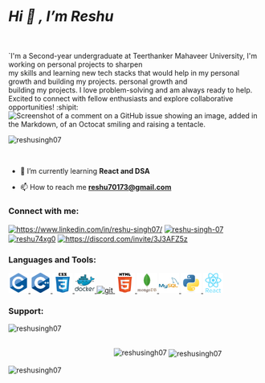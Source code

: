 # _Hi 👋 , I’m Reshu_<br> <br>
`I'm a Second-year undergraduate at Teerthanker Mahaveer University, I'm working on personal projects to sharpen<br>
 my skills and learning new tech stacks that would help in my personal growth and building my projects. personal growth and  <br>
building my projects. I love problem-solving and am always ready to
help. Excited to connect with fellow enthusiasts and explore collaborative opportunities! :shipit: <br>![Screenshot of a comment on a GitHub issue showing an image, added in the Markdown, of an Octocat smiling and raising a tentacle.](https://user-images.githubusercontent.com/465125/151564444-07f17c75-0ad0-490b-8273-57b85c82d197.svg)        

<p align="left"> <img src="https://komarev.com/ghpvc/?username=reshusingh07&label=Profile%20views&color=0e75b6&style=flat" alt="reshusingh07" /> </p>

<p align="left"> <a href="https://twitter.com/" target="blank"><img src="https://img.shields.io/twitter/follow/?logo=twitter&style=for-the-badge" alt="" /></a> </p>

- 🌱 I’m currently learning **React and DSA**

- 📫 How to reach me **reshu70173@gmail.com**

<h3 align="left">Connect with me:</h3>
<p align="left">
<a href="https://linkedin.com/in/https://www.linkedin.com/in/reshu-singh07/" target="blank"><img align="center" src="https://raw.githubusercontent.com/rahuldkjain/github-profile-readme-generator/master/src/images/icons/Social/linked-in-alt.svg" alt="https://www.linkedin.com/in/reshu-singh07/" height="30" width="40" /></a>
<a href="https://www.leetcode.com/reshu-singh-07" target="blank"><img align="center" src="https://raw.githubusercontent.com/rahuldkjain/github-profile-readme-generator/master/src/images/icons/Social/leet-code.svg" alt="reshu-singh-07" height="30" width="40" /></a>
<a href="https://auth.geeksforgeeks.org/user/reshu74xg0" target="blank"><img align="center" src="https://raw.githubusercontent.com/rahuldkjain/github-profile-readme-generator/master/src/images/icons/Social/geeks-for-geeks.svg" alt="reshu74xg0" height="30" width="40" /></a>
<a href="https://discord.gg/https://discord.com/invite/3J3AFZ5z" target="blank"><img align="center" src="https://raw.githubusercontent.com/rahuldkjain/github-profile-readme-generator/master/src/images/icons/Social/discord.svg" alt="https://discord.com/invite/3J3AFZ5z" height="30" width="40" /></a>
</p>

<h3 align="left">Languages and Tools:</h3>
<p align="left"> <a href="https://www.cprogramming.com/" target="_blank" rel="noreferrer"> <img src="https://raw.githubusercontent.com/devicons/devicon/master/icons/c/c-original.svg" alt="c" width="40" height="40"/> </a> <a href="https://www.w3schools.com/cpp/" target="_blank" rel="noreferrer"> <img src="https://raw.githubusercontent.com/devicons/devicon/master/icons/cplusplus/cplusplus-original.svg" alt="cplusplus" width="40" height="40"/> </a> <a href="https://www.w3schools.com/css/" target="_blank" rel="noreferrer"> <img src="https://raw.githubusercontent.com/devicons/devicon/master/icons/css3/css3-original-wordmark.svg" alt="css3" width="40" height="40"/> </a> <a href="https://www.docker.com/" target="_blank" rel="noreferrer"> <img src="https://raw.githubusercontent.com/devicons/devicon/master/icons/docker/docker-original-wordmark.svg" alt="docker" width="40" height="40"/> </a> <a href="https://git-scm.com/" target="_blank" rel="noreferrer"> <img src="https://www.vectorlogo.zone/logos/git-scm/git-scm-icon.svg" alt="git" width="40" height="40"/> </a> <a href="https://www.w3.org/html/" target="_blank" rel="noreferrer"> <img src="https://raw.githubusercontent.com/devicons/devicon/master/icons/html5/html5-original-wordmark.svg" alt="html5" width="40" height="40"/> </a> <a href="https://www.mongodb.com/" target="_blank" rel="noreferrer"> <img src="https://raw.githubusercontent.com/devicons/devicon/master/icons/mongodb/mongodb-original-wordmark.svg" alt="mongodb" width="40" height="40"/> </a> <a href="https://www.mysql.com/" target="_blank" rel="noreferrer"> <img src="https://raw.githubusercontent.com/devicons/devicon/master/icons/mysql/mysql-original-wordmark.svg" alt="mysql" width="40" height="40"/> </a> <a href="https://www.python.org" target="_blank" rel="noreferrer"> <img src="https://raw.githubusercontent.com/devicons/devicon/master/icons/python/python-original.svg" alt="python" width="40" height="40"/> </a> <a href="https://reactjs.org/" target="_blank" rel="noreferrer"> <img src="https://raw.githubusercontent.com/devicons/devicon/master/icons/react/react-original-wordmark.svg" alt="react" width="40" height="40"/> </a> </p>

<h3 align="left">Support:</h3>
<p><a href="https://www.buymeacoffee.com/reshusingh07"> <img align="left" src="https://cdn.buymeacoffee.com/buttons/v2/default-yellow.png" height="50" width="210" alt="reshusingh07" /></a></p><br><br>

<p><img align="left" src="https://github-readme-stats.vercel.app/api/top-langs?username=reshusingh07&show_icons=true&locale=en&layout=compact" alt="reshusingh07" /></p>

<p>&nbsp;<img align="center" src="https://github-readme-stats.vercel.app/api?username=reshusingh07&show_icons=true&locale=en" alt="reshusingh07" /></p>

<p><img align="center" src="https://github-readme-streak-stats.herokuapp.com/?user=reshusingh07&" alt="reshusingh07" /></p>
